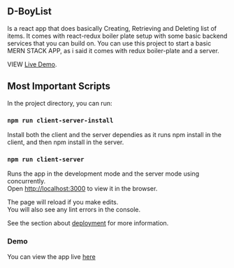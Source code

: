 ## D-BoyList
Is a react app that does basically Creating, Retrieving and Deleting list of items. It comes with react-redux boiler plate setup with some basic backend services that you can build on. You can use this project to start a basic MERN STACK APP, as i said it comes with redux boiler-plate and a server.

VIEW [Live Demo](https://d-boylist.herokuapp.com/).

## Most Important Scripts

In the project directory, you can run:

### `npm run client-server-install`
Install both the client and the server dependies as it runs npm install in the client, 
and then npm install in the server.

### `npm run client-server`

Runs the app in the development mode and the server mode using concurrently.<br />
Open [http://localhost:3000](http://localhost:3000) to view it in the browser.

The page will reload if you make edits.<br />
You will also see any lint errors in the console.


See the section about [deployment](https://facebook.github.io/create-react-app/docs/deployment) for more information.

### Demo

You can view the app live [here](https://d-boylist.herokuapp.com/)